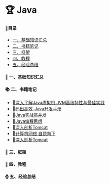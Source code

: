 # :trophy: Java

#### :page_with_curl:目录

* [一、基础知识汇总](#green_book-一、基础知识汇总)
* [二、书籍笔记](#books-二、书籍笔记)
* [三、框架](#triangular_ruler-三、框架)
* [四、教程](#bento-四、教程)
* [五、经验总结](#watch-五、经验总结)

#### :green_book: 一、基础知识汇总



#### :books:  二、书籍笔记
* :book:[深入了解Java虚拟机 JVM高级特性与最佳实践](https://github.com/1945883967/java/tree/master/b-%E4%B9%A6%E7%B1%8D%E7%AC%94%E8%AE%B0/book-01%E6%B7%B1%E5%85%A5%E4%BA%86%E8%A7%A3Java%E8%99%9A%E6%8B%9F%E6%9C%BA)
* :book:[​码出高效-Java开发手册](https://github.com/1945883967/java/tree/master/b-%E4%B9%A6%E7%B1%8D%E7%AC%94%E8%AE%B0/book-02%E7%A0%81%E5%87%BA%E9%AB%98%E6%95%88-Java%E5%BC%80%E5%8F%91%E6%89%8B%E5%86%8C)
* :book:[Java实战高并发](https://github.com/1945883967/java/tree/master/b-%E4%B9%A6%E7%B1%8D%E7%AC%94%E8%AE%B0/book-03%E5%AE%9E%E6%88%98Java%E9%AB%98%E5%B9%B6%E5%8F%91%E7%A8%8B%E5%BA%8F%E8%AE%BE%E8%AE%A1)
* :book:[Java编程思想](https://github.com/1945883967/java/tree/master/b-%E4%B9%A6%E7%B1%8D%E7%AC%94%E8%AE%B0/book-04java%E7%BC%96%E7%A8%8B%E6%80%9D%E6%83%B3)
* :book:[深入剖析Tomcat]()
* :book:[计算机网络 自顶向下](https://github.com/1945883967/java/tree/master/b-%E4%B9%A6%E7%B1%8D%E7%AC%94%E8%AE%B0/book-08%E8%AE%A1%E7%AE%97%E6%9C%BA%E7%BD%91%E7%BB%9C%20%E8%87%AA%E9%A1%B6%E5%90%91%E4%B8%8B%E6%96%B9%E6%B3%95)
* :book:[深入剖析Tomcat]()

#### :triangular_ruler: 三、框架

#### :bento: 四、教程

#### :watch: 五、经验总结


